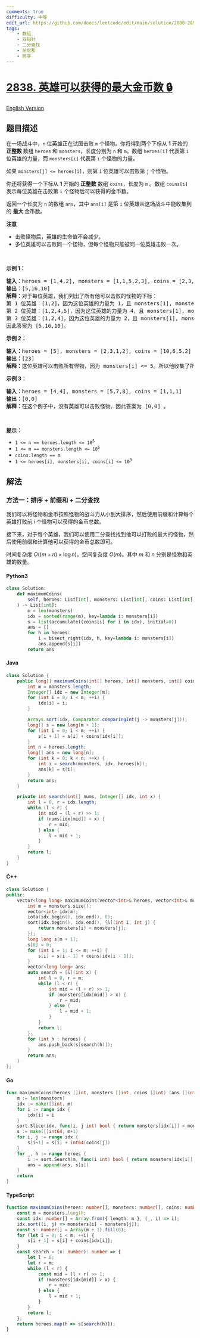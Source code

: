 ```yaml
---
comments: true
difficulty: 中等
edit_url: https://github.com/doocs/leetcode/edit/main/solution/2800-2899/2838.Maximum%20Coins%20Heroes%20Can%20Collect/README.md
tags:
    - 数组
    - 双指针
    - 二分查找
    - 前缀和
    - 排序
---
```


<!-- problem:start -->

# [2838. 英雄可以获得的最大金币数 🔒](https://leetcode.cn/problems/maximum-coins-heroes-can-collect)

[English Version](/solution/2800-2899/2838.Maximum%20Coins%20Heroes%20Can%20Collect/README_EN.md)

## 题目描述

<!-- description:start -->

<p>在一场战斗中，<code>n</code> 位英雄正在试图击败 <code>m</code> 个怪物。你将得到两个下标从 <strong>1</strong> 开始的<strong> 正整数 </strong>数组 <code><font face="monospace">heroes</font></code> 和 <code><font face="monospace">monsters</font></code>，长度分别为 <code>n</code> 和 <code>m</code>。数组 <code><font face="monospace">heroes</font>[i]</code> 代表第 <code>i</code> 位英雄的力量，而 <code><font face="monospace">monsters</font>[i]</code> 代表第 <code>i</code> 个怪物的力量。</p>

<p>如果 <code>monsters[j] &lt;= heroes[i]</code>，则第 <code>i</code> 位英雄可以击败第 <code>j</code> 个怪物。</p>

<p>你还将获得一个下标从 <strong>1</strong> 开始的&nbsp;<strong>正整数</strong> 数组 <code>coins</code>，长度为 <code>m</code> 。数组 <code>coins[i]</code> 表示每位英雄在击败第 <code>i</code> 个怪物后可以获得的金币数。</p>

<p>返回一个长度为 <code>n</code> 的数组 <code>ans</code>，其中 <code>ans[i]</code> 是第 <code>i</code> 位英雄从这场战斗中能收集到的 <strong>最大 </strong>金币数。</p>

<p><strong>注意</strong></p>

<ul>
	<li>击败怪物后，英雄的生命值不会减少。</li>
	<li>多位英雄可以击败同一个怪物，但每个怪物只能被同一位英雄击败一次。</li>
</ul>

<p>&nbsp;</p>

<p><strong class="example">示例 1：</strong></p>

<pre>
<strong>输入：</strong>heroes = [1,4,2], monsters = [1,1,5,2,3], coins = [2,3,4,5,6]
<strong>输出：</strong>[5,16,10]
<strong>解释：</strong>对于每位英雄，我们列出了所有他可以击败的怪物的下标：
第 1 位英雄：[1,2]，因为这位英雄的力量为 1，且 monsters[1], monsters[2] &lt;= 1。因此这位英雄收集的金币为 coins[1] + coins[2] = 5 金币。
第 2 位英雄：[1,2,4,5]，因为这位英雄的力量为 4，且 monsters[1], monsters[2], monsters[4], monsters[5] &lt;= 4。因此这位英雄收集的金币为 coins[1] + coins[2] + coins[4] + coins[5] = 16 金币。
第 3 位英雄：[1,2,4]，因为这位英雄的力量为 2，且 monsters[1], monsters[2], monsters[4] &lt;= 2。因此这位英雄收集的金币为 coins[1] + coins[2] + coins[4] = 10 金币。
因此答案为 [5,16,10]。
</pre>

<p><strong class="example">示例 2：</strong></p>

<pre>
<strong>输入：</strong>heroes = [5], monsters = [2,3,1,2], coins = [10,6,5,2]
<strong>输出：</strong>[23]
<strong>解释：</strong>这位英雄可以击败所有怪物，因为 monsters[i] &lt;= 5。所以他收集了所有的金币：coins[1] + coins[2] + coins[3] + coins[4] = 23，因此答案为 [23]。
</pre>

<p><strong class="example">示例 3：</strong></p>

<pre>
<strong>输入：</strong>heroes = [4,4], monsters = [5,7,8], coins = [1,1,1]
<strong>输出：</strong>[0,0]
<strong>解释：</strong>在这个例子中，没有英雄可以击败怪物。因此答案为 [0,0] 。
</pre>

<p>&nbsp;</p>

<p><strong>提示：</strong></p>

<ul>
	<li><code>1 &lt;= n == heroes.length &lt;= 10<sup>5</sup></code></li>
	<li><code>1 &lt;= m == monsters.length &lt;= 10<sup>5</sup></code></li>
	<li><code>coins.length == m</code></li>
	<li><code>1 &lt;= heroes[i], monsters[i], coins[i] &lt;= 10<sup>9</sup></code></li>
</ul>

<!-- description:end -->

## 解法

<!-- solution:start -->

### 方法一：排序 + 前缀和 + 二分查找

我们可以将怪物和金币按照怪物的战斗力从小到大排序，然后使用前缀和计算每个英雄打败前 $i$ 个怪物可以获得的金币总数。

接下来，对于每个英雄，我们可以使用二分查找找到他可以打败的最大的怪物，然后使用前缀和计算他可以获得的金币总数即可。

时间复杂度 $O((m + n) \times \log n)$，空间复杂度 $O(m)$。其中 $m$ 和 $n$ 分别是怪物和英雄的数量。

<!-- tabs:start -->

#### Python3

```python
class Solution:
    def maximumCoins(
        self, heroes: List[int], monsters: List[int], coins: List[int]
    ) -> List[int]:
        m = len(monsters)
        idx = sorted(range(m), key=lambda i: monsters[i])
        s = list(accumulate((coins[i] for i in idx), initial=0))
        ans = []
        for h in heroes:
            i = bisect_right(idx, h, key=lambda i: monsters[i])
            ans.append(s[i])
        return ans
```

#### Java

```java
class Solution {
    public long[] maximumCoins(int[] heroes, int[] monsters, int[] coins) {
        int m = monsters.length;
        Integer[] idx = new Integer[m];
        for (int i = 0; i < m; ++i) {
            idx[i] = i;
        }

        Arrays.sort(idx, Comparator.comparingInt(j -> monsters[j]));
        long[] s = new long[m + 1];
        for (int i = 0; i < m; ++i) {
            s[i + 1] = s[i] + coins[idx[i]];
        }
        int n = heroes.length;
        long[] ans = new long[n];
        for (int k = 0; k < n; ++k) {
            int i = search(monsters, idx, heroes[k]);
            ans[k] = s[i];
        }
        return ans;
    }

    private int search(int[] nums, Integer[] idx, int x) {
        int l = 0, r = idx.length;
        while (l < r) {
            int mid = (l + r) >> 1;
            if (nums[idx[mid]] > x) {
                r = mid;
            } else {
                l = mid + 1;
            }
        }
        return l;
    }
}
```

#### C++

```cpp
class Solution {
public:
    vector<long long> maximumCoins(vector<int>& heroes, vector<int>& monsters, vector<int>& coins) {
        int m = monsters.size();
        vector<int> idx(m);
        iota(idx.begin(), idx.end(), 0);
        sort(idx.begin(), idx.end(), [&](int i, int j) {
            return monsters[i] < monsters[j];
        });
        long long s[m + 1];
        s[0] = 0;
        for (int i = 1; i <= m; ++i) {
            s[i] = s[i - 1] + coins[idx[i - 1]];
        }
        vector<long long> ans;
        auto search = [&](int x) {
            int l = 0, r = m;
            while (l < r) {
                int mid = (l + r) >> 1;
                if (monsters[idx[mid]] > x) {
                    r = mid;
                } else {
                    l = mid + 1;
                }
            }
            return l;
        };
        for (int h : heroes) {
            ans.push_back(s[search(h)]);
        }
        return ans;
    }
};
```

#### Go

```go
func maximumCoins(heroes []int, monsters []int, coins []int) (ans []int64) {
	m := len(monsters)
	idx := make([]int, m)
	for i := range idx {
		idx[i] = i
	}
	sort.Slice(idx, func(i, j int) bool { return monsters[idx[i]] < monsters[idx[j]] })
	s := make([]int64, m+1)
	for i, j := range idx {
		s[i+1] = s[i] + int64(coins[j])
	}
	for _, h := range heroes {
		i := sort.Search(m, func(i int) bool { return monsters[idx[i]] > h })
		ans = append(ans, s[i])
	}
	return
}
```

#### TypeScript

```ts
function maximumCoins(heroes: number[], monsters: number[], coins: number[]): number[] {
    const m = monsters.length;
    const idx: number[] = Array.from({ length: m }, (_, i) => i);
    idx.sort((i, j) => monsters[i] - monsters[j]);
    const s: number[] = Array(m + 1).fill(0);
    for (let i = 0; i < m; ++i) {
        s[i + 1] = s[i] + coins[idx[i]];
    }
    const search = (x: number): number => {
        let l = 0;
        let r = m;
        while (l < r) {
            const mid = (l + r) >> 1;
            if (monsters[idx[mid]] > x) {
                r = mid;
            } else {
                l = mid + 1;
            }
        }
        return l;
    };
    return heroes.map(h => s[search(h)]);
}
```

<!-- tabs:end -->

<!-- solution:end -->

<!-- problem:end -->
